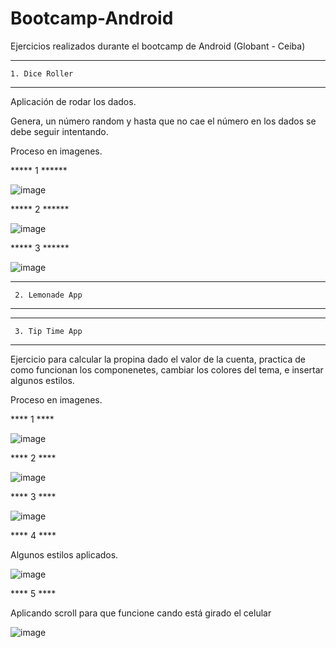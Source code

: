 # Bootcamp-Android
Ejercicios realizados durante el bootcamp de Android (Globant - Ceiba)
************************

    1. Dice Roller

***********************

Aplicación de rodar los dados. 

Genera, un número random y hasta que no cae el número en los dados se debe seguir intentando. 

Proceso en imagenes. 

***** 1 ******

![image](https://user-images.githubusercontent.com/84479574/167989651-3e9e26b1-451c-4ce2-aacf-d3b51b1327fd.png)

***** 2 ******

![image](https://user-images.githubusercontent.com/84479574/167989426-c88b9e12-fd98-416b-b8ac-9878ec8ad2f1.png)

***** 3 ******

![image](https://user-images.githubusercontent.com/84479574/167989559-320cf3f3-256b-4c81-a82d-b0899761c1e7.png)




************************

     2. Lemonade App

***********************





************************

     3. Tip Time App

***********************

Ejercicio para calcular la propina dado el valor de la cuenta,
practica de como funcionan los componenetes, cambiar los colores del tema, e insertar algunos estilos. 

Proceso en imagenes. 

**** 1  ****

![image](https://user-images.githubusercontent.com/84479574/167985306-cdc230d9-1494-4b62-8be3-81d3ecdf9507.png)

**** 2  ****

![image](https://user-images.githubusercontent.com/84479574/167985407-8e09dc27-b5ed-4326-8481-4a0a8ea369ae.png)

**** 3  ****

![image](https://user-images.githubusercontent.com/84479574/167985443-a51e402e-b2a2-43cd-bf5f-ffbf9f65406c.png)

**** 4  ****

Algunos estilos aplicados.

![image](https://user-images.githubusercontent.com/84479574/167985483-881dd459-49fd-4dec-8c5d-1c1d36627105.png)

**** 5  ****

Aplicando scroll para que funcione cando está girado el celular

![image](https://user-images.githubusercontent.com/84479574/167985536-e8a4f38a-6733-40b0-99c4-204dc35c4af6.png)
